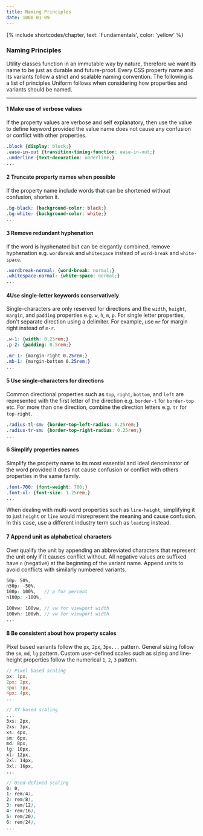 ```yaml
---
title: Naming Principles
date: 1000-01-09
---
```


{% include shortcodes/chapter, text: 'Fundamentals', color: 'yellow' %}

### Naming Principles

Utility classes function in an immutable way by nature, therefore we want its name to be just as durable and future-proof. Every CSS property name and its variants follow a strict and scalable naming convention. The following is a list of principles Uniform follows when considering how properties and variants should be named.

---

<div class="mb-10"></div>

<h4><span class="w-6 h-6 mr-2 inline-flex align-items-center justify-content-center font-sm font-600 leading-none bg-blue-500 leading-1 text-white radius-round">1</span> Make use of verbose values</h4>

If the property values are verbose and self explanatory, then use the value to define keyword provided the value name does not cause any confusion or conflict with other properties.

```scss
.block {display: block;}
.ease-in-out {transition-timing-function: ease-in-out;}
.underline {text-decoration: underline;}
...
```

<div class="mb-10"></div>

<h4><span class="w-6 h-6 mr-2 inline-flex align-items-center justify-content-center font-sm font-600 leading-none bg-blue-500 leading-1 text-white radius-round">2</span> Truncate property names when possible</h4>

If the property name include words that can be shortened without confusion, shorten it.

```scss
.bg-black: {background-color: black;}
.bg-white: {background-color: white;}
...
```

<div class="mb-10"></div>

<h4><span class="w-6 h-6 mr-2 inline-flex align-items-center justify-content-center font-sm font-600 leading-none bg-blue-500 leading-1 text-white radius-round">3</span> Remove redundant hyphenation</h4>

If the word is hyphenated but can be elegantly combined, remove hyphenation e.g. `wordbreak` and `whitespace` instead of `word-break` and `white-space`.

```scss
.wordbreak-normal: {word-break: normal;}
.whitespace-normal: {white-space: normal;}
...
```

<div class="mb-10"></div>

<h4><span class="w-6 h-6 mr-2 inline-flex align-items-center justify-content-center font-sm font-600 leading-none bg-blue-500 leading-1 text-white radius-round">4</span>Use single-letter keywords conservatively</h4>

Single-characters are only reserved for directions and the `width`, `height`, `margin`, and `padding` properties e.g. `w`, `h`, `m`, `p`. For single letter properties, don't separate direction using a delimiter. For example, use `mr` for margin right instead of `m-r`.

```scss
.w-1: {width: 0.25rem;}
.p-2: {padding: 0.5rem;}

.mr-1: {margin-right 0.25rem;}
.mb-1: {margin-bottom 0.25rem;}
...
```

<div class="mb-10"></div>

<h4><span class="w-6 h-6 mr-2 inline-flex align-items-center justify-content-center font-sm font-600 leading-none bg-blue-500 leading-1 text-white radius-round">5</span> Use single-characters for directions</h4>

Common directional properties such as `top`, `right`, `bottom`, and `left` are represented with the first letter of the direction e.g. `border-t` for `border-top` etc. For more than one direction, combine the direction letters e.g. `tr` for `top-right`.

```scss
.radius-tl-sm: {border-top-left-radius: 0.25rem;}
.radius-tr-sm: {border-top-right-radius: 0.25rem;}
...
```

<div class="mb-10"></div>

<h4><span class="w-6 h-6 mr-2 inline-flex align-items-center justify-content-center font-sm font-600 leading-none bg-blue-500 leading-1 text-white radius-round">6</span> Simplify properties names</h4>

Simplify the property name to its most essential and ideal denominator of the word provided it does not cause confusion or conflict with others properties in the same family.

```scss
.font-700: {font-weight: 700;}
.font-xl: {font-size: 1.25rem;}
...
```

When dealing with multi-word properties such as `line-height`, simplifying it to just `height` or `line` would misrepresent the meaning and cause confusion. In this case, use a different industry term such as `leading` instead.

<div class="mb-10"></div>

<h4><span class="w-6 h-6 mr-2 inline-flex align-items-center justify-content-center font-sm font-600 leading-none bg-blue-500 leading-1 text-white radius-round">7</span> Append unit as alphabetical characters</h4>

Over qualify the unit by appending an abbreviated characters that represent the unit only if it causes conflict without. All negative values are suffixed have `n` (negative) at the beginning of the variant name. Append units to avoid conflicts with similarly numbered variants.


```scss
50p: 50%,
n50p: -50%,
100p: 100%,   // p for percent
n100p: -100%,

100vw: 100vw, // vw for viewport width
100vh: 100vh, // vw for viewport width
...
```

<div class="mb-10"></div>

<h4><span class="w-6 h-6 mr-2 inline-flex align-items-center justify-content-center font-sm font-600 leading-none bg-blue-500 leading-1 text-white radius-round">8</span> Be consistent about how property scales</h4>

Pixel based variants follow the `px`, `2px`, `3px...` pattern. General sizing follow the `sm`, `md`, `lg` pattern. Custom user-defined scales such as sizing and line-height properties follow the numerical `1`, `2`, `3` pattern.

```scss
// Pixel based scaling
px: 1px,
2px: 2px,
3px: 3px,
4px: 4px,
...
```

```scss
// XY based scaling
...
3xs: 2px,
2xs: 3px,
xs: 4px,
sm: 6px,
md: 8px,
lg: 10px,
xl: 12px,
2xl: 14px,
3xl: 16px,
...
```

```scss
// Used-defined scaling
0: 0,
1: rem(4),
2: rem(8),
3: rem(12),
4: rem(16),
5: rem(20),
6: rem(24),
...
```